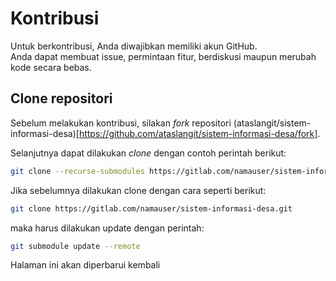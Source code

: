 # Kontribusi

Untuk berkontribusi, Anda diwajibkan memiliki akun GitHub.  
Anda dapat membuat issue, permintaan fitur, berdiskusi maupun merubah kode secara bebas.

## Clone repositori
Sebelum melakukan kontribusi, silakan *fork* repositori (ataslangit/sistem-informasi-desa)[https://github.com/ataslangit/sistem-informasi-desa/fork].

Selanjutnya dapat dilakukan *clone* dengan contoh perintah berikut:
```bash
git clone --recurse-submodules https://gitlab.com/namauser/sistem-informasi-desa.git
```

Jika sebelumnya dilakukan clone dengan cara seperti berikut:
```bash
git clone https://gitlab.com/namauser/sistem-informasi-desa.git
```
maka harus dilakukan update dengan perintah:
```bash
git submodule update --remote
```

Halaman ini akan diperbarui kembali
